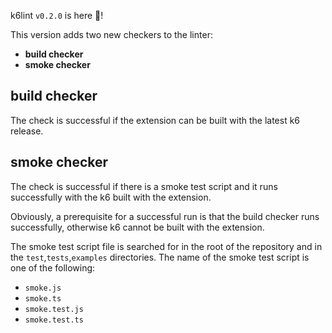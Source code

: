 k6lint `v0.2.0` is here 🎉!

This version adds two new checkers to the linter:
- **build checker**
- **smoke checker**

## build checker

The check is successful if the extension can be built with the latest k6 release.

## smoke checker

The check is successful if there is a smoke test script and it runs successfully with the k6 built with the extension.

Obviously, a prerequisite for a successful run is that the build checker runs successfully, otherwise k6 cannot be built with the extension.

The smoke test script file is searched for in the root of the repository and in the `test`,`tests`,`examples` directories. The name of the smoke test script is one of the following:
  - `smoke.js`
  - `smoke.ts`
  - `smoke.test.js`
  - `smoke.test.ts`
